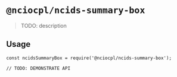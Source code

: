 # `@nciocpl/ncids-summary-box`

> TODO: description

## Usage

```
const ncidsSummaryBox = require('@nciocpl/ncids-summary-box');

// TODO: DEMONSTRATE API
```
